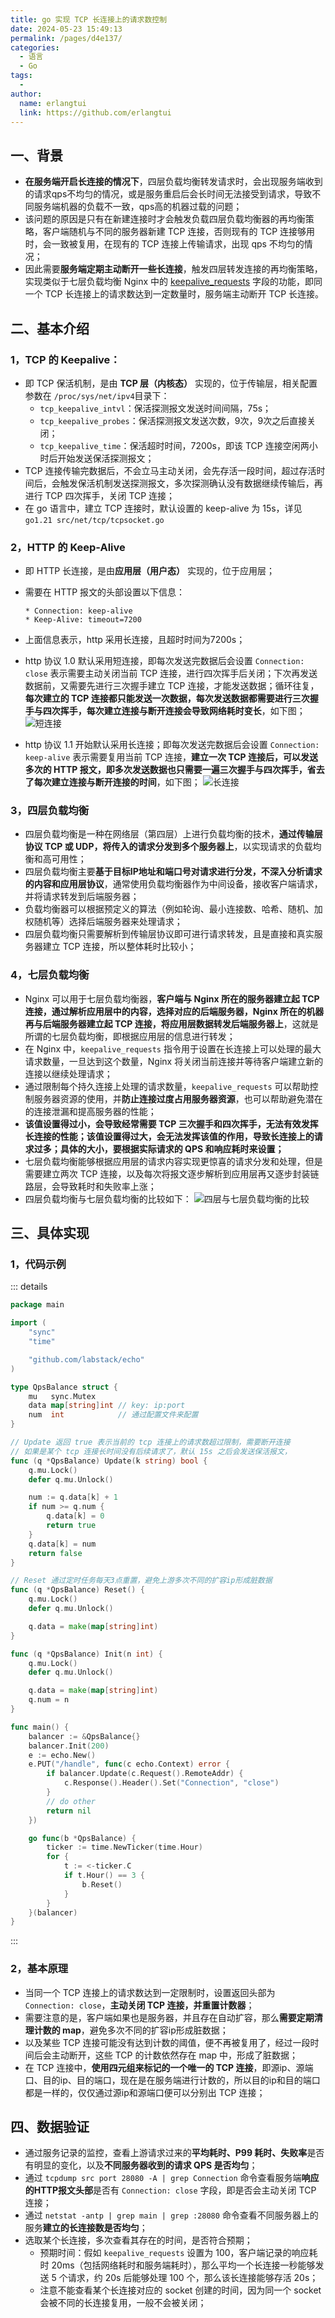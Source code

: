 ```yaml
---
title: go 实现 TCP 长连接上的请求数控制
date: 2024-05-23 15:49:13
permalink: /pages/d4e137/
categories:
  - 语言
  - Go
tags:
  - 
author: 
  name: erlangtui
  link: https://github.com/erlangtui
---
```

## 一、背景

* **在服务端开启长连接的情况下**，四层负载均衡转发请求时，会出现服务端收到的请求qps不均匀的情况，或是服务重启后会长时间无法接受到请求，导致不同服务端机器的负载不一致，qps高的机器过载的问题；
* 该问题的原因是只有在新建连接时才会触发负载四层负载均衡器的再均衡策略，客户端随机与不同的服务器新建 TCP 连接，否则现有的 TCP 连接够用时，会一致被复用，在现有的 TCP 连接上传输请求，出现 qps 不均匀的情况；
* 因此需要**服务端定期主动断开一些长连接**，触发四层转发连接的再均衡策略，实现类似于七层负载均衡 Nginx 中的 [keepalive_requests](https://nginx.org/en/docs/http/ngx_http_upstream_module.html#keepalive_requests) 字段的功能，即同一个 TCP 长连接上的请求数达到一定数量时，服务端主动断开 TCP 长连接。

## 二、基本介绍

### 1，TCP 的 Keepalive：

* 即 TCP 保活机制，是由 **TCP 层（内核态）** 实现的，位于传输层，相关配置参数在 `/proc/sys/net/ipv4`目录下：
  * `tcp_keepalive_intvl`：保活探测报文发送时间间隔，75s；
  * `tcp_keepalive_probes`：保活探测报文发送次数，9次，9次之后直接关闭；
  * `tcp_keepalive_time`：保活超时时间，7200s，即该 TCP 连接空闲两小时后开始发送保活探测报文；
* TCP 连接传输完数据后，不会立马主动关闭，会先存活一段时间，超过存活时间后，会触发保活机制发送探测报文，多次探测确认没有数据继续传输后，再进行 TCP 四次挥手，关闭 TCP 连接；
* 在 go 语言中，建立 TCP 连接时，默认设置的 keep-alive 为 15s，详见 `go1.21 src/net/tcp/tcpsocket.go`

### 2，HTTP 的 Keep-Alive

* 即 HTTP 长连接，是由**应用层（用户态）** 实现的，位于应用层；
* 需要在 HTTP 报文的头部设置以下信息：

  ```http
  * Connection: keep-alive
  * Keep-Alive: timeout=7200
  ```
* 上面信息表示，http 采用长连接，且超时时间为7200s；
* http 协议 1.0 默认采用短连接，即每次发送完数据后会设置 `Connection: close` 表示需要主动关闭当前 TCP 连接，进行四次挥手后关闭；下次再发送数据前，又需要先进行三次握手建立 TCP 连接，才能发送数据；循环往复，**每次建立的 TCP 连接都只能发送一次数据，每次发送数据都需要进行三次握手与四次挥手，每次建立连接与断开连接会导致网络耗时变长**，如下图；
  ![短连接](https://jsd.cdn.zzko.cn/gh/erlangtui/img-bed@master/go/keep-alive1.54do7ddglco0.jpg)
* http 协议 1.1 开始默认采用长连接；即每次发送完数据后会设置 `Connection: keep-alive` 表示需要复用当前 TCP 连接，**建立一次 TCP 连接后，可以发送多次的 HTTP 报文，即多次发送数据也只需要一遍三次握手与四次挥手，省去了每次建立连接与断开连接的时间**，如下图；
  ![长连接](https://jsd.cdn.zzko.cn/gh/erlangtui/img-bed@master/go/keep-alive2.ifgtpbj6lqo.jpg)

### 3，四层负载均衡

* 四层负载均衡是一种在网络层（第四层）上进行负载均衡的技术，**通过传输层协议 TCP 或 UDP，将传入的请求分发到多个服务器上**，以实现请求的负载均衡和高可用性；
* 四层负载均衡主要**基于目标IP地址和端口号对请求进行分发，不深入分析请求的内容和应用层协议**，通常使用负载均衡器作为中间设备，接收客户端请求，并将请求转发到后端服务器；
* 负载均衡器可以根据预定义的算法（例如轮询、最小连接数、哈希、随机、加权随机等）选择后端服务器来处理请求；
* 四层负载均衡只需要解析到传输层协议即可进行请求转发，且是直接和真实服务器建立 TCP 连接，所以整体耗时比较小；

### 4，七层负载均衡

* Nginx 可以用于七层负载均衡器，**客户端与 Nginx 所在的服务器建立起 TCP 连接，通过解析应用层中的内容，选择对应的后端服务器，Nginx 所在的机器再与后端服务器建立起 TCP 连接，将应用层数据转发后端服务器上**，这就是所谓的七层负载均衡，即根据应用层的信息进行转发；
* 在 Nginx 中，`keepalive_requests` 指令用于设置在长连接上可以处理的最大请求数量，一旦达到这个数量，Nginx 将关闭当前连接并等待客户端建立新的连接以继续处理请求；
* 通过限制每个持久连接上处理的请求数量，`keepalive_requests` 可以帮助控制服务器资源的使用，并**防止连接过度占用服务器资源**，也可以帮助避免潜在的连接泄漏和提高服务器的性能；
* **该值设置得过小，会导致经常需要 TCP 三次握手和四次挥手，无法有效发挥长连接的性能；该值设置得过大，会无法发挥该值的作用，导致长连接上的请求过多；具体的大小，要根据实际请求的 QPS 和响应耗时来设置；**
* 七层负载均衡能够根据应用层的请求内容实现更惊喜的请求分发和处理，但是需要建立两次 TCP 连接，以及每次将报文逐步解析到应用层再又逐步封装链路层，会导致耗时和失败率上涨；
* 四层负载均衡与七层负载均衡的比较如下：
  ![四层与七层负载均衡的比较](https://jsd.cdn.zzko.cn/gh/erlangtui/img-bed@master/go/image.16wbqxysb4yk.jpg)

## 三、具体实现

### 1，代码示例

::: details

```go
package main

import (
	"sync"
	"time"

	"github.com/labstack/echo"
)

type QpsBalance struct {
	mu   sync.Mutex
	data map[string]int // key: ip:port
	num  int            // 通过配置文件来配置
}

// Update 返回 true 表示当前的 tcp 连接上的请求数超过限制，需要断开连接
// 如果是某个 tcp 连接长时间没有后续请求了，默认 15s 之后会发送保活报文，
func (q *QpsBalance) Update(k string) bool {
	q.mu.Lock()
	defer q.mu.Unlock()

	num := q.data[k] + 1
	if num >= q.num {
		q.data[k] = 0
		return true
	}
	q.data[k] = num
	return false
}

// Reset 通过定时任务每天3点重置，避免上游多次不同的扩容ip形成脏数据
func (q *QpsBalance) Reset() {
	q.mu.Lock()
	defer q.mu.Unlock()

	q.data = make(map[string]int)
}

func (q *QpsBalance) Init(n int) {
	q.mu.Lock()
	defer q.mu.Unlock()

	q.data = make(map[string]int)
	q.num = n
}

func main() {
	balancer := &QpsBalance{}
	balancer.Init(200)
	e := echo.New()
	e.PUT("/handle", func(c echo.Context) error {
		if balancer.Update(c.Request().RemoteAddr) {
			c.Response().Header().Set("Connection", "close")
		}
		// do other
		return nil
	})

	go func(b *QpsBalance) {
		ticker := time.NewTicker(time.Hour)
		for {
			t := <-ticker.C
			if t.Hour() == 3 {
				b.Reset()
			}
		}
	}(balancer)
}
```

:::

### 2，基本原理

* 当同一个 TCP 连接上的请求数达到一定限制时，设置返回头部为 `Connection: close`，**主动关闭 TCP 连接，并重置计数器**；
* 需要注意的是，客户端如果也是服务器，并且存在自动扩容，那么**需要定期清理计数的 map**，避免多次不同的扩容ip形成脏数据；
* 以及某些 TCP 连接可能没有达到计数的阈值，便不再被复用了，经过一段时间后会主动断开，这些 TCP 的计数依然存在 map 中，形成了脏数据；
* 在 TCP 连接中，**使用四元组来标记的一个唯一的 TCP 连接**，即源ip、源端口、目的ip、目的端口，现在是在服务端进行计数的，所以目的ip和目的端口都是一样的，仅仅通过源ip和源端口便可以分别出 TCP 连接；

## 四、数据验证

* 通过服务记录的监控，查看上游请求过来的**平均耗时、P99 耗时、失败率**是否有明显的变化，以及**不同服务器收到的请求 QPS 是否均匀**；
* 通过 `tcpdump src port 28080 -A | grep Connection` 命令查看服务端**响应的HTTP报文头部**是否有 `Connection: close` 字段，即是否会主动关闭 TCP 连接；
* 通过 `netstat -antp | grep main | grep :28080` 命令查看不同服务器上的服务**建立的长连接数是否均匀**；
* 选取某个长连接，多次查看其存在的时间，是否符合预期；
  * 预期时间：假如 `keepalive_requests` 设置为 100，客户端记录的响应耗时 20ms（包括网络耗时和服务端耗时），那么平均一个长连接一秒能够发送 5 个请求，约 20s 后能够处理 100 个，那么该长连接能够存活 20s；
  * 注意不能查看某个长连接对应的 socket 创建的时间，因为同一个 socket 会被不同的长连接复用，一般不会被关闭；
